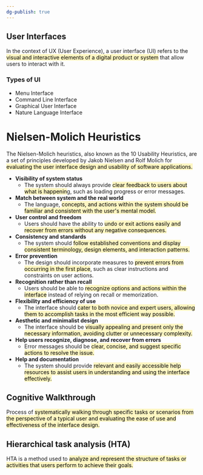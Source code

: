```yaml
---
dg-publish: true
---
```


## User Interfaces
In the context of UX (User Experience), a user interface (UI) refers to the <mark style="background: #FFF3A3A6;">visual and interactive elements of a digital product or system</mark> that allow users to interact with it.

### Types of UI
- Menu Interface
- Command Line Interface
- Graphical User Interface
- Nature Language Interface

# Nielsen-Molich Heuristics

The Nielsen-Molich heuristics, also known as the 10 Usability Heuristics, are a set of principles developed by Jakob Nielsen and Rolf Molich for <mark style="background: #FFF3A3A6;">evaluating the user interface design and usability of software applications.</mark>

- **Visibility of system status**
	- The system should always provide <mark style="background: #FFF3A3A6;">clear feedback to users about what is happenin</mark>g, such as loading progress or error messages.
- **Match between system and the real world**
	- The language, <mark style="background: #FFF3A3A6;">concepts, and actions within the system should be familiar and consistent with the user's mental model.</mark>
- **User control and freedom**
	- Users should have the ability to <mark style="background: #FFF3A3A6;">undo or exit actions easily and recover from errors without any negative consequences.</mark>
- **Consistency and standards**
	- The system should <mark style="background: #FFF3A3A6;">follow established conventions and display consistent terminology, design elements, and interaction patterns.</mark>
- **Error prevention**
	- The design should incorporate measures to <mark style="background: #FFF3A3A6;">prevent errors from occurring in the first place</mark>, such as clear instructions and constraints on user actions.
- **Recognition rather than recall**
	- Users should be able to <mark style="background: #FFF3A3A6;">recognize options and actions within the interface</mark> instead of relying on recall or memorization.
- **Flexibility and efficiency of use**
	- The interface should <mark style="background: #FFF3A3A6;">cater to both novice and expert users, allowing them to accomplish tasks in the most efficient way possible.</mark>
- **Aesthetic and minimalist design**
	- The interface should be <mark style="background: #FFF3A3A6;">visually appealing and present only the necessary information, avoiding clutter or unnecessary complexity.</mark>
- **Help users recognize, diagnose, and recover from errors**
	- Error messages should be <mark style="background: #FFF3A3A6;">clear, concise, and suggest specific actions to resolve the issue.</mark>
- **Help and documentation**
	- The system should provide <mark style="background: #FFF3A3A6;">relevant and easily accessible help resources to assist users in understanding and using the interface effectively.</mark>

## Cognitive Walkthrough
Process of <mark style="background: #FFF3A3A6;">systematically walking through specific tasks or scenarios from the perspective of a typical user and evaluating the ease of use and effectiveness of the interface design.</mark>

## Hierarchical task analysis (HTA) 

HTA is a method used to <mark style="background: #FFF3A3A6;">analyze and represent the structure of tasks or activities that users perform to achieve their goals.</mark>


